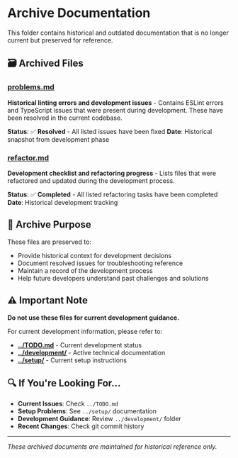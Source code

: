 # Archive Documentation

This folder contains historical and outdated documentation that is no longer current but preserved for reference.

## 🗃️ **Archived Files**

### **[problems.md](problems.md)**

**Historical linting errors and development issues** - Contains ESLint errors and TypeScript issues that were present during development. These have been resolved in the current codebase.

**Status**: ✅ **Resolved** - All listed issues have been fixed
**Date**: Historical snapshot from development phase

### **[refactor.md](refactor.md)**

**Development checklist and refactoring progress** - Lists files that were refactored and updated during the development process.

**Status**: ✅ **Completed** - All listed refactoring tasks have been completed
**Date**: Historical development tracking

## 📅 **Archive Purpose**

These files are preserved to:

- Provide historical context for development decisions
- Document resolved issues for troubleshooting reference
- Maintain a record of the development process
- Help future developers understand past challenges and solutions

## ⚠️ **Important Note**

**Do not use these files for current development guidance.**

For current development information, please refer to:

- **[../TODO.md](../TODO.md)** - Current development status
- **[../development/](../development/)** - Active technical documentation
- **[../setup/](../setup/)** - Current setup instructions

## 🔍 **If You're Looking For...**

- **Current Issues**: Check `../TODO.md`
- **Setup Problems**: See `../setup/` documentation
- **Development Guidance**: Review `../development/` folder
- **Recent Changes**: Check git commit history

---

_These archived documents are maintained for historical reference only._
